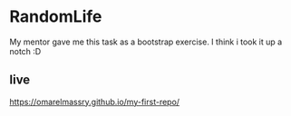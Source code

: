 # RandomLife
My mentor gave me this task as a bootstrap exercise. I think i took it up a notch :D

## live 
https://omarelmassry.github.io/my-first-repo/
